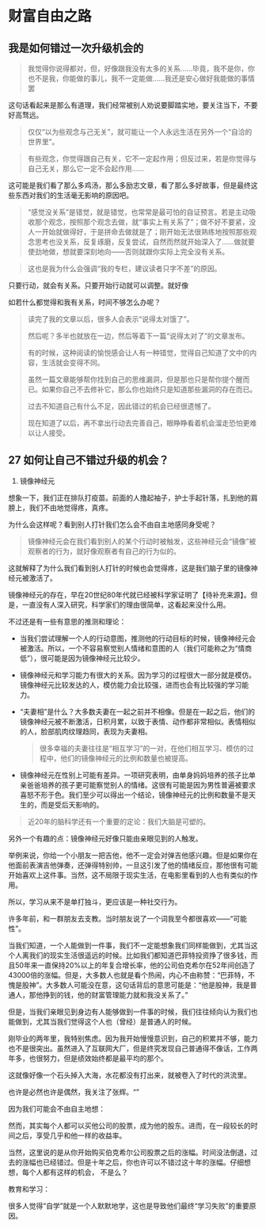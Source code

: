 # 财富自由之路

## 

## 我是如何错过一次升级机会的

> 我觉得你说得都对，但，好像跟我没有太多的关系……毕竟，我不是你，你也不是我，你能做的事儿，我不一定能做……我还是安心做好我能做的事情罢

这句话看起来是那么有道理，我们经常被别人劝说要脚踏实地，要关注当下，不要好高骛远。

> 仅仅“以为些观念与己无关”，就可能让一个人永远生活在另外一个“自洽的世界里”。

> 有些观念，你觉得跟自己有关，它不一定起作用；但反过来，若是你觉得与自己无关，那么它一定不会起作用……

这可能是我们看了那么多鸡汤，那么多励志文章，看了那么多好故事，但是最终这些东西对我们的生活毫无影响的原因吧。

> “感觉没关系”是错觉，就是错觉，也常常是最可怕的自证预言。若是主动吸收那个观念，按照那个观念去做，就“事实上有关系了”；做不好不要紧，没人一开始就做得好，于是拼命去做就是了；刚开始无法很熟练地按照那些观念思考也没关系，反复琢磨，反复尝试，自然而然就开始深入了……做就要使劲地做，想就要深刻地向——否则就跟你实际上完全没有关系。

> 这也是我为什么会强调“我的专栏，建议读者只字不差”的原因。

只要行动，就会有关系。只要开始行动就可以调整。就好像

如若什么都觉得和我有关系，时间不够怎么办呢？

> 读完了我的文章以后，很多人会表示“说得太对饿了”。
>
> 然后呢？多半也就放在一边，然后等着下一篇“说得太对了”的文章发布。
>
> 有的时候，这种阅读的愉悦感会让人有一种错觉，觉得自己知道了文中的内容，生活就会变得不同。
>
> 虽然一篇文章能够帮你找到自己的思维漏洞，但是那也只是帮你提个醒而已。如果你自己不去修补它，那么你也始终只是知道那些漏洞的存在而已。
>
> 过去不知道自己有什么不足，因此错过的机会已经很遗憾了。
>
> 现在知道了以后，再不拿出行动去完善自己，眼睁睁看着机会溜走恐怕更难以让人接受。





## 27 如何让自己不错过升级的机会？

1. 镜像神经元

想象一下，我们正在排队打疫苗。前面的人撸起袖子，护士手起针落，扎到他的肩膀上，我们不由地觉得疼，真疼。

为什么会这样呢？看到别人打针我们怎么会不由自主地感同身受呢？

> 镜像神经元会在我们看到别人的某个行动时被触发，这些神经元会“镜像”被观察者的行为，就好像观察者有自己的行为似的。

这就解释了为什么我们看到别人打针的时候也会觉得疼，这是我们脑子里的镜像神经元被激活了。

镜像神经元的存在，早在20世纪80年代就已经被科学家证明了【待补充来源】。但是，一直没有人深入研究，科学家们的理由很简单，这看起来没什么用。

不过还是有一些有意思的推测和理论：

- 当我们尝试理解一个人的行动意图，推测他的行动目标的时候，镜像神经元会被激活。所以，一个不容易察觉别人情绪和意图的人（我们可能称之为“情商低”），很可能是因为镜像神经元比较少。

- 镜像神经元和学习能力有很大的关系。因为学习的过程很大一部分就是模仿。镜像神经元比较发达的人，模仿能力会比较强，进而也会有比较强的学习能力。

- “夫妻相”是什么？大多数夫妻在一起之前并不相像。但是在一起之后，他们的镜像神经元被不断激活，日积月累，以致于表情、动作都非常相似。表情相似的人，脸部肌肉纹理趋同，表现为夫妻相。

  > 很多幸福的夫妻往往是“相互学习”的一对，在他们相互学习、模仿的过程中，他们的镜像神经元的比例和数量也被提高。

- 镜像神经元在性别上可能有差异。一项研究表明，由单身妈妈培养的孩子比单亲爸爸培养的孩子更可能察觉别人的情绪。这很有可能是因为男性普遍被要求喜怒不形于色。我们至少可以得出一个结论，镜像神经元的比例和数量不是天生的，而是受后天影响的。

>  近20年的脑科学还有一个重要的定论：我们大脑是可塑的。

另外一个有趣的点：镜像神经元好像只能由亲眼见到的人触发。

举例来说，你给一个小朋友一把吉他，他不一定会对弹吉他感兴趣。但是如果你在他面前表演吉他弹奏，还弹得特别帅，一旦这引发了他的情绪反应，那他很有可能开始喜欢上这件事。当然，这不局限于现实生活，在电影里看到的人也有类似的作用。

所以，学习从来不是单打独斗，更应该是一种社交行为。

许多年前，和一群朋友去支教。当时朋友说了一个词我至今都很喜欢——“可能性”。

当我们知道，一个人能做到一件事，我们不一定能想象我们同样能做到，尤其当这个人离我们的现实生活很遥远的时候。比如我们都知道巴菲特投资挣了很多钱，而且50年来一直保持20%以上的年复合增长率，他的公司伯克希尔在52年间创造了43000倍的涨幅。但是，大多数人也就是看个热闹，内心不由称赞：“巴菲特，不愧是股神”。大多数人可能没在意，这句话背后的意思可能是：“他是股神，我是普通人，那他挣到的钱，他的财富管理能力就和我没关系了。” 

但是，当我们亲眼见到身边有人能够做到一件事的时候，我们往往倾向认为我们也能做到，尤其当我们觉得这个人也（曾经）是普通人的时候。

刚毕业的两年里，我特别焦虑。因为我开始慢慢意识到，自己的积累并不够，能力也不是很突出。虽然进入了互联网大厂，但是终究发现自己普通得不像话，工作两年多，也很努力，但是绩效始终都是最平均的那个。

这就像好像一个石头掉入大海，水花都没有打出来，就被卷入了时代的洪流里。

也许是必然也许是偶然，我关注了张辉。“”

因为我们可能会不由自主地想：

> 

然而，其实每个人都可以买他公司的股票，成为他的股东。进而，在一段较长的时间之后，享受几乎和他一样的收益率。

当然，这里说的是从你开始购买伯克希尔公司股票之后的涨幅。时间没法倒退，过去的涨幅也已经错过。但是十年之后，你也许可以不错过这十年的涨幅。仔细想想，每个人都有这样的机会， 不是么？



教育和学习：

很多人觉得“自学”就是一个人默默地学，这也是导致他们最终“学习失败”的重要原因。










